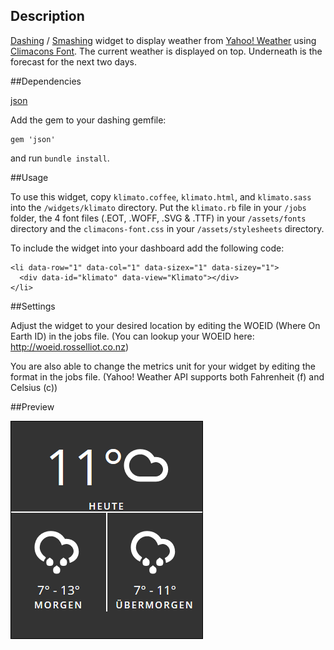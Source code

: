 ## Description

[Dashing](http://shopify.github.com/dashing) / [Smashing](https://github.com/Smashing) widget to display weather from [Yahoo! Weather](http://developer.yahoo.com/weather/) using [Climacons Font](http://adamwhitcroft.com/climacons/font/). The current weather is displayed on top. Underneath is the forecast for the next two days.

##Dependencies

[json](http://rubygems.org/gems/json)

Add the gem to your dashing gemfile:

    gem 'json'

and run `bundle install`.

##Usage

To use this widget, copy `klimato.coffee`, `klimato.html`, and `klimato.sass` into the `/widgets/klimato` directory. Put the `klimato.rb` file in your `/jobs` folder, the 4 font files (.EOT, .WOFF, .SVG & .TTF) in your `/assets/fonts` directory and the `climacons-font.css` in your `/assets/stylesheets` directory.

To include the widget into your dashboard add the following code:

    <li data-row="1" data-col="1" data-sizex="1" data-sizey="1">
      <div data-id="klimato" data-view="Klimato"></div>
    </li>

##Settings

Adjust the widget to your desired location by editing the WOEID (Where On Earth ID) in the jobs file. (You can lookup your WOEID here: http://woeid.rosselliot.co.nz)

You are also able to change the metrics unit for your widget by editing the format in the jobs file. (Yahoo! Weather API supports both Fahrenheit (f) and Celsius (c))

##Preview

![preview](images/preview.png)

